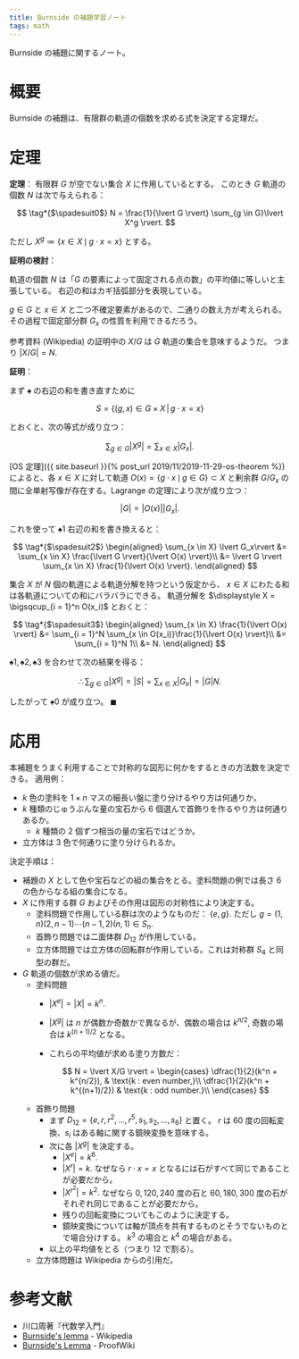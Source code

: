 ```yaml
---
title: Burnside の補題学習ノート
tags: math
---
```


Burnside の補題に関するノート。

# 概要

Burnside の補題は、有限群の軌道の個数を求める式を決定する定理だ。

# 定理

**定理**：
有限群 $G$ が空でない集合 $X$ に作用しているとする。
このとき $G$ 軌道の個数 $N$ は次で与えられる：

$$
\tag*{$\spadesuit0$}
N = \frac{1}{\lvert G \rvert} \sum_{g \in G}\lvert X^g \rvert.
$$

ただし $X^g \coloneqq \lbrace x \in X \,\mid\, g \cdot x = x\rbrace$ とする。

**証明の検討**：

軌道の個数 $N$ は「$G$ の要素によって固定される点の数」の平均値に等しいと主張している。
右辺の和はカギ括弧部分を表現している。

$g \in G$ と $x \in X$ と二つ不確定要素があるので、二通りの数え方が考えられる。
その過程で固定部分群 $G_x$ の性質を利用できるだろう。

参考資料 (Wikipedia) の証明中の $X/G$ は $G$ 軌道の集合を意味するようだ。
つまり $\lvert X/G \rvert = N.$

**証明**：

まず $\spadesuit$ の右辺の和を書き直すために

$$
S = \{(g, x) \in G \times X\,|\, g \cdot x = x\}
$$

とおくと、次の等式が成り立つ：

$$
\tag*{$\spadesuit1$}
\sum_{g \in G}\lvert X^g \rvert = \sum_{x \in X} \lvert G_x\rvert.
$$

[OS 定理]({{ site.baseurl }}{% post_url 2019/11/2019-11-29-os-theorem %})によると、各
$x \in X$ に対して軌道 $O(x) = \lbrace g \cdot x\,\mid\, g \in G\rbrace \subset X$ と剰余群
$G/G_x$ の間に全単射写像が存在する。Lagrange の定理により次が成り立つ：

$$
\lvert G \rvert = \lvert O(x) \rvert \lvert G_x \rvert.
$$

これを使って $\spadesuit1$ 右辺の和を書き換えると：

$$
\tag*{$\spadesuit2$}
\begin{aligned}
\sum_{x \in X} \lvert G_x\rvert
&= \sum_{x \in X} \frac{\lvert G \rvert}{\lvert O(x) \rvert}\\
&= \lvert G \rvert \sum_{x \in X} \frac{1}{\lvert O(x) \rvert}.
\end{aligned}
$$

集合 $X$ が $N$ 個の軌道による軌道分解を持つという仮定から、
$x \in X$ にわたる和は各軌道についての和にバラバラにできる。
軌道分解を $\displaystyle X = \bigsqcup_{i = 1}^n O(x_i)$ とおくと：

$$
\tag*{$\spadesuit3$}
\begin{aligned}
\sum_{x \in X} \frac{1}{\lvert O(x) \rvert}
&= \sum_{i = 1}^N \sum_{x \in O(x_i)}\frac{1}{\lvert O(x) \rvert}\\
&= \sum_{i = 1}^N 1\\
&= N.
\end{aligned}
$$

$\spadesuit1, \spadesuit2, \spadesuit3$ を合わせて次の結果を得る：

$$
\therefore \sum_{g \in G}\lvert X^g\rvert = \lvert S \rvert = \sum_{x \in X}\lvert G_x\rvert = \lvert G \rvert N.
$$

したがって $\spadesuit0$ が成り立つ。
$\blacksquare$

# 応用

本補題をうまく利用することで対称的な図形に何かをするときの方法数を決定できる。
適用例：

* $k$ 色の塗料を $1 \times n$ マスの細長い盤に塗り分けるやり方は何通りか。
* $k$ 種類のじゅうぶんな量の宝石から 6 個選んで首飾りを作るやり方は何通りあるか。
  * $k$ 種類の 2 個ずつ相当の量の宝石ではどうか。
* 立方体は 3 色で何通りに塗り分けられるか。

決定手順は：
* 補題の $X$ として色や宝石などの組の集合をとる。塗料問題の例では長さ 6 の色からなる組の集合になる。
* $X$ に作用する群 $G$ およびその作用は図形の対称性により決定する。
  * 塗料問題で作用している群は次のようなものだ：
    $\lbrace e, g \rbrace.$
    ただし $g = (1, n)(2, n - 1)\dotsb(n - 1, 2)(n, 1) \in S_n.$
  * 首飾り問題では二面体群 $D_{12}$ が作用している。
  * 立方体問題では立方体の回転群が作用している。これは対称群 $S_4$ と同型の群だ。
* $G$ 軌道の個数が求める値だ。
  * 塗料問題
    * $\lvert X^e \rvert = \lvert X \rvert = k^n.$
    * $\lvert X^g \rvert$ は $n$ が偶数か奇数かで異なるが、偶数の場合は $k^{n/2},$
      奇数の場合は $k^{(n+1)/2}$ となる。
    * これらの平均値が求める塗り方数だ：

      $$
      N = \lvert X/G \rvert = \begin{cases}
          \dfrac{1}{2}(k^n + k^{n/2}), & \text{k : even number,}\\
          \dfrac{1}{2}(k^n + k^{(n+1)/2}) & \text{k : odd number.}\\
      \end{cases}
      $$
  * 首飾り問題
    * まず $D_{12} = \lbrace e, r, r^2, \dotsc, r^5, s_1, s_2, \dotsc, s_6\rbrace$ と置く。
      $r$ は 60 度の回転変換、$s_i$ はある軸に関する鏡映変換を意味する。
    * 次に各 $\lvert X^g\rvert$ を決定する。
      * $\lvert X^e \rvert = k^6.$
      * $\lvert X^r \rvert = k.$ なぜなら $r\cdot x = x$ となるには石がすべて同じであることが必要だから。
      * $\lvert X^{r^2} \rvert = k^2.$ なぜなら $0, 120, 240$ 度の石と $60, 180, 300$ 度の石がそれぞれ同じであることが必要だから。
      * 残りの回転変換についてもこのように決定する。
      * 鏡映変換については軸が頂点を共有するものとそうでないものとで場合分けする。
        $k^3$ の場合と $k^4$ の場合がある。
    * 以上の平均値をとる（つまり 12 で割る）。
  * 立方体問題は Wikipedia からの引用だ。

# 参考文献

* 川口周著『代数学入門』
* [Burnside's lemma](https://en.wikipedia.org/wiki/Burnside%27s_lemma) - Wikipedia
* [Burnside's Lemma](https://proofwiki.org/wiki/Burnside%27s_Lemma) - ProofWiki
